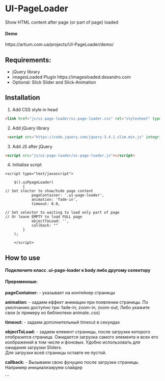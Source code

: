 # UI-PageLoader
Show HTML content after page (or part of page) loaded


<h4>Demo</h4> 
https://artium.com.ua/projects/UI-PageLoader/demo/


<h2>Requirements: </h2>
<ul>
<li>jQuery library</li>
<li>imagesLoaded Plugin  https://imagesloaded.desandro.com</li>
<li>Optional: Slick Slider and Slick-Animation</li>
</ul>


<h2>Installation</h2>

1. Add CSS style in head
```HTML 
<link href="js/ui-page-loader/ui-page-loader.css" rel="stylesheet" type="text/css">
```
2. Add jQuery library
```HTML 
 <script src="https://code.jquery.com/jquery-3.4.1.slim.min.js" integrity="sha384-J6qa4849blE2+poT4WnyKhv5vZF5SrPo0iEjwBvKU7imGFAV0wwj1yYfoRSJoZ+n" crossorigin="anonymous"></script>
 ``` 
 
3. Add JS after jQuery
```HTML 
<script src="js/ui-page-loader/ui-page-loader.js"></script>
```  
4. Initialise script
```JS 
<script type="text/javascript">

    $().uiPpageLoader(
        {
// Set slector to show/hide page content
            pageContainer: '.ui-page-loader',
            animation: 'fade-in',
            timeout: 0.0,

// Set selector to waiting to load only part of page
// Or leave EMPTY to load FULL page
            objectToLoad: '',
            callback: ""
        }
    );

    </script>
  ``` 
<p></p>

<h2>How to use</h2>

<h4>Подключите класс .ui-page-loader к body либо другому селектору </h4>

<body class="ui-page-loader">

<h4>Преременные:</h4>

<p><b>pageContainer:</b> - указывает на контейнер страницы</p>
<p><b>animation:</b> - задаем еффект анимации при появлении страницы. По умолчанию доступно три: fade-in; zoom-in; zoom-out;
Либо укажите свои (к примеру из библиотеки animate..css) </p>
<p><b>timeout:</b> - задаем дополнительный timeout в секундах</p>
<p><b>objectToLoad:</b> - задаем елемент страницы, после загрузки которого отобразится страница. Ожидается загрузка самого элемента и всех его изображений в том числе и фоновых. Удобно использовать для ожидания загрузки Sliders. <br />
Для загрузки всей страницы оставте ее пустой.
</p>
<p><b>callback:</b> - Вызываем свою фунуцию после загрузки страницы. Например инициализируем слайдер </p>
```
<script type="text/javascript">

        $().uiPpageLoader(
            {
                pageContainer: '.ui-page-loader',
                animation: 'fade-in',
                timeout: 0.0,
                objectToLoad: '.main-slider',

                callback: function(){
                     $('.main-slider').slick({   
                });
                    }
            }
        );

    </script>
```     





Примерный код глобального тега выглядит так:
```html
<!-- Global site tag (gtag.js) - Google Analytics -->
<script async src="https://www.googletagmanager.com/gtag/js?id=UA-116704025-1"></script>
<script>
  window.dataLayer = window.dataLayer || [];
  function gtag(){dataLayer.push(arguments);}
  gtag('js', new Date());

  gtag('config', 'UA-116704025-1');
</script>
```




<h4>Video Player Example HTML code structure:</h4>

```html
 <div class="col-12 col-lg-6 videos">
     <a class="play_btn play_video" data-video-source="#video_1" href="#"></a>
     <video id="video_1" title="video 1" preload="none" poster="images/poster-1.jpg">
         <source src="video/1.mp4" type="video/mp4">
     </video>
     <h4>Video 1</h4>
 </div>
```

Set in <b>data-video-source</b> id of video to be played.


